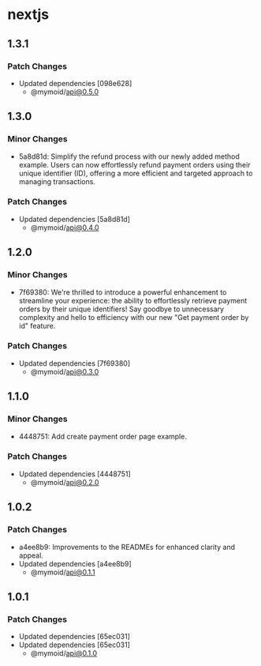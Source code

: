 # nextjs

## 1.3.1

### Patch Changes

- Updated dependencies [098e628]
  - @mymoid/api@0.5.0

## 1.3.0

### Minor Changes

- 5a8d81d: Simplify the refund process with our newly added method example. Users can now effortlessly refund payment orders using their unique identifier (ID), offering a more efficient and targeted approach to managing transactions.

### Patch Changes

- Updated dependencies [5a8d81d]
  - @mymoid/api@0.4.0

## 1.2.0

### Minor Changes

- 7f69380: We're thrilled to introduce a powerful enhancement to streamline your experience: the ability to effortlessly retrieve payment orders by their unique identifiers! Say goodbye to unnecessary complexity and hello to efficiency with our new "Get payment order by id" feature.

### Patch Changes

- Updated dependencies [7f69380]
  - @mymoid/api@0.3.0

## 1.1.0

### Minor Changes

- 4448751: Add create payment order page example.

### Patch Changes

- Updated dependencies [4448751]
  - @mymoid/api@0.2.0

## 1.0.2

### Patch Changes

- a4ee8b9: Improvements to the READMEs for enhanced clarity and appeal.
- Updated dependencies [a4ee8b9]
  - @mymoid/api@0.1.1

## 1.0.1

### Patch Changes

- Updated dependencies [65ec031]
- Updated dependencies [65ec031]
  - @mymoid/api@0.1.0
